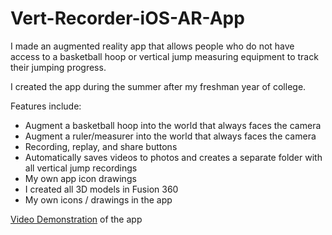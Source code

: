 # Vert-Recorder-iOS-AR-App

I made an augmented reality app that allows people who do not have access to a basketball hoop or vertical jump measuring equipment to track their jumping progress. 

I created the app during the summer after my freshman year of college.

Features include:
- Augment a basketball hoop into the world that always faces the camera
- Augment a ruler/measurer into the world that always faces the camera
- Recording, replay, and share buttons
- Automatically saves videos to photos and creates a separate folder with all vertical jump recordings
- My own app icon drawings 
- I created all 3D models in Fusion 360
- My own icons / drawings in the app

[Video Demonstration](https://youtu.be/fPUg-1XcmTk) of the app

